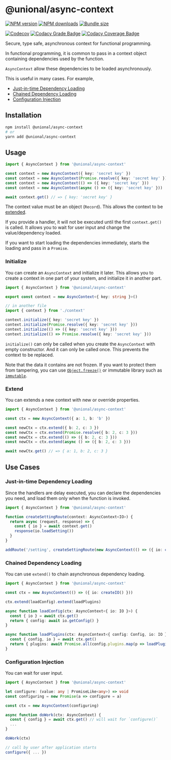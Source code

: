 # @unional/async-context

[![NPM version][npm-image]][npm-url]
[![NPM downloads][downloads-image]][downloads-url]
[![Bundle size][bundlephobia-image]][bundlephobia-url]

[![Codecov][codecov-image]][codecov-url]
[![Codacy Grade Badge][codacy-grade]][codacy-grade-url]
[![Codacy Coverage Badge][codacy-coverage]][codacy-coverage-url]

Secure, type safe, asynchronous context for functional programming.

In functional programming,
it is common to pass in a context object containing dependencies used by the function.

`AsyncContext` allow these dependencies to be loaded asynchronously.

This is useful in many cases. For example,

- [Just-in-time Dependency Loading](#just-in-time-dependency-loading)
- [Chained Dependency Loading](#chained-dependency-loading)
- [Configuration Injection](#configuration-injection)

## Installation

```sh
npm install @unional/async-context
# or
yarn add @unional/async-context
```

## Usage

```ts
import { AsyncContext } from '@unional/async-context'

const context = new AsyncContext({ key: 'secret key' })
const context = new AsyncContext(Promise.resolve({ key: 'secret key' }))
const context = new AsyncContext(() => ({ key: 'secret key' }))
const context = new AsyncContext(async () => ({ key: 'secret key' }))

await context.get() // => { key: 'secret key' }
```

The context value must be an object (`Record`).
This allows the context to be [extended](#extend).

If you provide a handler,
it will not be executed until the first `context.get()` is called.
It allows you to wait for user input and change the value/dependency loaded.

If you want to start loading the dependencies immediately,
starts the loading and pass in a `Promise`.

### Initialize

You can create an `AsyncContext` and initialize it later.
This allows you to create a context in one part of your system,
and initialize it in another part.

```ts
import { AsyncContext } from '@unional/async-context'

export const context = new AsyncContext<{ key: string }>()

// in another file
import { context } from './context'

context.initialize({ key: 'secret key' })
context.initialize(Promise.resolve({ key: 'secret key' }))
context.initialize(() => ({ key: 'secret key' }))
context.initialize(() => Promise.resolve({ key: 'secret key' }))
```

`initialize()` can only be called when you create the `AsyncContext` with empty constructor.
And it can only be called once.
This prevents the context to be replaced.

Note that the data it contains are not frozen.
If you want to protect them from tampering,
you can use [`Object.freeze()`](https://developer.mozilla.org/en-US/docs/Web/JavaScript/Reference/Global_Objects/Object/freeze) or immutable library such as [`immutable`](https://immutable-js.github.io/immutable-js/).

### Extend

You can extends a new context with new or override properties.

```ts
import { AsyncContext } from '@unional/async-context'

const ctx = new AsyncContext({ a: 1, b: 'b' })

const newCtx = ctx.extend({ b: 2, c: 3 })
const newCtx = ctx.extend(Promise.resolve({ b: 2, c: 3 }))
const newCtx = ctx.extend(() => ({ b: 2, c: 3 }))
const newCtx = ctx.extend(async () => ({ b: 2, c: 3 }))

await newCtx.get() // => { a: 1, b: 2, c: 3 }
```

## Use Cases

### Just-in-time Dependency Loading

Since the handlers are delay executed,
you can declare the dependencies you need,
and load them only when the function is invoked.

```ts
import { AsyncContext } from '@unional/async-context'

function createSettingRoute(context: AsyncContext<IO>) {
  return async (request, response) => {
    const { io } = await context.get()
    response(io.loadSetting())
  }
}

addRoute('/setting', createSettingRoute(new AsyncContext(() => ({ io: createIO() }))))
```

### Chained Dependency Loading

You can use `extend()` to chain asynchronous dependency loading.

```ts
import { AsyncContext } from '@unional/async-context'

const ctx = new AsyncContext(() => ({ io: createIO() }))

ctx.extend(loadConfig).extend(loadPlugins)

async function loadConfig(ctx: AsyncContext<{ io: IO }>) {
  const { io } = await ctx.get()
  return { config: await io.getConfig() }
}

async function loadPlugins(ctx: AsyncContext<{ config: Config, io: IO }>) {
  const { config, io } = await ctx.get()
  return { plugins: await Promise.all(config.plugins.map(p => loadPlugin(io, p)) }
}
```

### Configuration Injection

You can wait for user input.

```ts
import { AsyncContext } from '@unional/async-context'

let configure: (value: any | PromiseLike<any>) => void
const configuring = new Promise(a => configure = a)

const ctx = new AsyncContext(configuring)

async function doWork(ctx: AsyncContext) {
  const { config } = await ctx.get() // will wait for `configure()`
  ...
}

doWork(ctx)

// call by user after application starts
configure({ ... })
```

[bundlephobia-image]: https://img.shields.io/bundlephobia/minzip/@unional/async-context.svg
[bundlephobia-url]: https://bundlephobia.com/result?p=@unional/async-context
[codacy-grade]: https://api.codacy.com/project/badge/Grade/707f89609508442486050d207ec5bd78
[codacy-grade-url]: https://www.codacy.com/app/homawong/async-fp?utm_source=github.com&amp;utm_medium=referral&amp;utm_content=unional/async-fp&amp;utm_campaign=Badge_Grade
[codacy-coverage]: https://api.codacy.com/project/badge/Coverage/707f89609508442486050d207ec5bd78
[codacy-coverage-url]: https://www.codacy.com/manual/homawong/async-fp?utm_source=github.com&utm_medium=referral&utm_content=unional/async-fp&utm_campaign=Badge_Coverage
[codecov-image]: https://codecov.io/gh/unional/async-fp/branch/master/graph/badge.svg
[codecov-url]: https://codecov.io/gh/unional/async-fp
[downloads-image]: https://img.shields.io/npm/dm/@unional/async-context.svg?style=flat
[downloads-url]: https://npmjs.org/package/@unional/async-context
[github-nodejs]: https://github.com/unional/async-fp/workflows/Node%20CI/badge.svg
[github-action-url]: https://github.com/unional/async-fp/actions
[npm-image]: https://img.shields.io/npm/v/@unional/async-context.svg?style=flat
[npm-url]: https://npmjs.org/package/@unional/async-context
